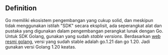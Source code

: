 ## Definition

Go memiliki ekosistem pengembangan yang cukup solid, dan meskipun tidak menggunakan istilah "SDK" secara eksplisit, ada seperangkat alat dan pustaka yang digunakan dalam pengembangan perangkat lunak dengan Go. Untuk SDK Golang, gunakan yang sudah *stable versions*. Berdasarkan [web resmi golang](https://go.dev/dl/), versi yang sudah stable adalah go.1.21 dan go 1.20. Jadi gunakan versi Golang 1.20 keatas.
